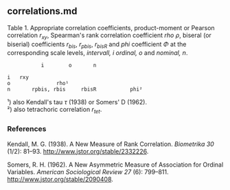 ## correlations.md

Table 1. Appropriate correlation coefficients, product-moment or Pearson correlation $r_{xy}$, Spearman's rank correlation coefficient *rho* $\rho$, biseral (or biserial) coefficients $r_{bis}$, $r_{pbis}$, $r_{bisR}$ and *phi* coefficient $\Phi$ at the corresponding scale levels, *intervall, i* *ordinal, o* and *nominal, n*.
~~~    
           i 		o 		n 

i 	rxy	             
o       		rho¹      	
n     	rpbis, rbis    	rbisR	    	phi²
~~~
¹) also Kendall's tau $\tau$ (1938) or Somers' D (1962).  
²) also tetrachoric correlation $r_{tet}$.  

### References

Kendall, M. G. (1938). A New Measure of Rank Correlation. *Biometrika 30* (1/2): 81–93. http://www.jstor.org/stable/2332226.

Somers, R. H. (1962). A New Asymmetric Measure of Association for Ordinal Variables. *American Sociological Review 27* (6): 799–811. http://www.jstor.org/stable/2090408.
